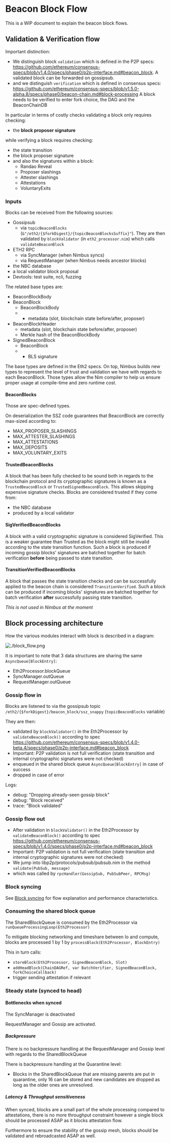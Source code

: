 # Beacon Block Flow

This is a WIP document to explain the beacon block flows.

## Validation & Verification flow

Important distinction:
- We distinguish block `validation` which is defined in the P2P specs:
  https://github.com/ethereum/consensus-specs/blob/v1.4.0/specs/phase0/p2p-interface.md#beacon_block.
  A validated block can be forwarded on gossipsub.
- and we distinguish `verification` which is defined in consensus specs:
  https://github.com/ethereum/consensus-specs/blob/v1.5.0-alpha.8/specs/phase0/beacon-chain.md#block-processing
  A block needs to be verified to enter fork choice, the DAG and the BeaconChainDB

In particular in terms of costly checks validating a block only requires checking:
- the **block proposer signature**

while verifying a block requires checking:
- the state transition
- the block proposer signature
- and also the signatures within a block:
  - Randao Reveal
  - Proposer slashings
  - Attester slashings
  - Attestations
  - VoluntaryExits

### Inputs

Blocks can be received from the following sources:
- Gossipsub
  - via `topicBeaconBlocks` (`&"/eth2/{$forkDigest}/{topicBeaconBlocksSuffix}"`). They are then validated by `blockValidator` (in `eth2_processor.nim`) which calls `validateBeaconBlock`
- ETH2 RPC
  - via SyncManager (when Nimbus syncs)
  - via RequestManager (when Nimbus needs ancestor blocks)
- the NBC database
- a local validator block proposal
- Devtools: test suite, ncli, fuzzing

The related base types are:
- BeaconBlockBody
- BeaconBlock
  - BeaconBlockBody
  - + metadata (slot, blockchain state before/after, proposer)
- BeaconBlockHeader
  - metadata (slot, blockchain state before/after, proposer)
  - Merkle hash of the BeaconBlockBody
- SignedBeaconBlock
  - BeaconBlock
  - + BLS signature

The base types are defined in the Eth2 specs.
On top, Nimbus builds new types to represent the level of trust and validation we have with regards to each BeaconBlock.
Those types allow the Nim compiler to help us ensure proper usage at compile-time and zero runtime cost.

#### BeaconBlocks

Those are spec-defined types.

On deserialization the SSZ code guarantees that BeaconBlock are correctly max-sized
according to:
- MAX_PROPOSER_SLASHINGS
- MAX_ATTESTER_SLASHINGS
- MAX_ATTESTATIONS
- MAX_DEPOSITS
- MAX_VOLUNTARY_EXITS

#### TrustedBeaconBlocks

A block that has been fully checked to be sound
both in regards to the blockchain protocol and its cryptographic signatures is known as a `TrustedBeaconBlock` or `TrustedSignedBeaconBlock`.
This allows skipping expensive signature checks.
Blocks are considered trusted if they come from:
- the NBC database
- produced by a local validator

#### SigVerifiedBeaconBlocks

A block with a valid cryptographic signature is considered SigVerified.
This is a weaker guarantee than Trusted as the block might still be invalid according to the state transition function.
Such a block is produced if incoming gossip blocks' signatures are batched together for batch verification **before** being passed to state transition.

#### TransitionVerifiedBeaconBlocks

A block that passes the state transition checks and can be successfully applied to the beacon chain is considered `TransitionVerified`.
Such a block can be produced if incoming blocks' signatures are batched together for batch verification **after** successfully passing state transition.

_This is not used in Nimbus at the moment_

## Block processing architecture

How the various modules interact with block is described in a diagram:

![./block_flow.png](./block_flow.png)

It is important to note that 3 data structures are sharing the same `AsyncQueue[BlockEntry]`:
- Eth2Processor.blockQueue
- SyncManager.outQueue
- RequestManager.outQueue

### Gossip flow in

Blocks are listened to via the gossipsub topic `/eth2/{$forkDigest}/beacon_block/ssz_snappy` (`topicBeaconBlocks` variable)

They are then:
- validated by `blockValidator()` in the Eth2Processor by `validateBeaconBlock()` according to spec https://github.com/ethereum/consensus-specs/blob/v1.4.0-beta.4/specs/phase0/p2p-interface.md#beacon_block
- Important: P2P validation is not full verification (state transition and internal cryptographic signatures were not checked)
- enqueued in the shared block queue `AsyncQueue[BlockEntry]` in case of success
- dropped in case of error

Logs:
- debug: "Dropping already-seen gossip block"
- debug: "Block received"
- trace: "Block validated"

### Gossip flow out

- After validation in `blockValidator()` in the Eth2Processor by `validateBeaconBlock()` according to spec https://github.com/ethereum/consensus-specs/blob/v1.4.0/specs/phase0/p2p-interface.md#beacon_block
- Important: P2P validation is not full verification (state transition and internal cryptographic signatures were not checked)
- We jump into libp2p/protocols/pubsub/pubsub.nim in the method `validate(PubSub, message)`
- which was called by `rpcHandler(GossipSub, PubSubPeer, RPCMsg)`

### Block syncing

See [Block syncing](../beacon_chain/sync/README.md)
for flow explanation and performance characteristics.

### Consuming the shared block queue

The SharedBlockQueue is consumed by the Eth2Processor via `runQueueProcessingLoop(Eth2Processor)`

To mitigate blocking networking and timeshare between Io and compute, blocks are processed 1 by 1 by `processBlock(Eth2Processor, BlockEntry)`

This in turn calls:
- `storeBlock(Eth2Processor, SignedBeaconBlock, Slot)`
- `addHeadBlock(ChainDAGRef, var BatchVerifier, SignedBeaconBlock, forkChoiceCallback)`
- trigger sending attestation if relevant

### Steady state (synced to head)
#### Bottlenecks when synced

The SyncManager is deactivated

RequestManager and Gossip are activated.

##### Backpressure

There is no backpressure handling at the RequestManager and Gossip level with regards to the SharedBlockQueue

There is backpressure handling at the Quarantine level:
- Blocks in the SharedBlockQueue that are missing parents
  are put in quarantine, only 16 can be stored and new candidates are dropped as long as the older ones are unresolved.

##### Latency & Throughput sensitiveness

When synced, blocks are a small part of the whole processing compared to attestations, there is no more throughput constraint however a single block should be processed ASAP as it blocks attestation flow.

Furthermore to ensure the stability of the gossip mesh, blocks should be validated and rebroadcasted ASAP as well.
